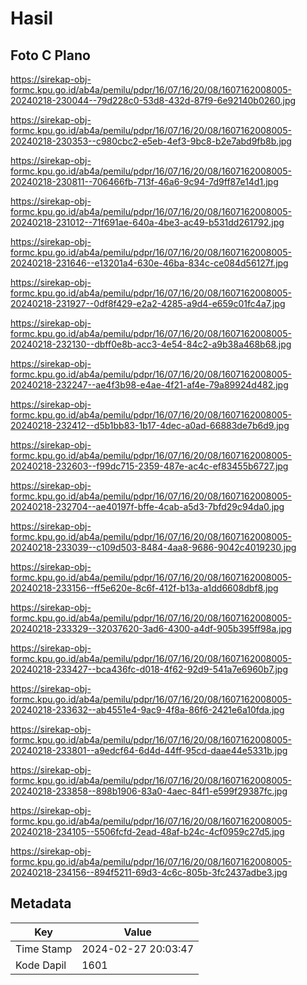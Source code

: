 # Hasil

## Foto C Plano

https://sirekap-obj-formc.kpu.go.id/ab4a/pemilu/pdpr/16/07/16/20/08/1607162008005-20240218-230044--79d228c0-53d8-432d-87f9-6e92140b0260.jpg

https://sirekap-obj-formc.kpu.go.id/ab4a/pemilu/pdpr/16/07/16/20/08/1607162008005-20240218-230353--c980cbc2-e5eb-4ef3-9bc8-b2e7abd9fb8b.jpg

https://sirekap-obj-formc.kpu.go.id/ab4a/pemilu/pdpr/16/07/16/20/08/1607162008005-20240218-230811--706466fb-713f-46a6-9c94-7d9ff87e14d1.jpg

https://sirekap-obj-formc.kpu.go.id/ab4a/pemilu/pdpr/16/07/16/20/08/1607162008005-20240218-231012--71f691ae-640a-4be3-ac49-b531dd261792.jpg

https://sirekap-obj-formc.kpu.go.id/ab4a/pemilu/pdpr/16/07/16/20/08/1607162008005-20240218-231646--e13201a4-630e-46ba-834c-ce084d56127f.jpg

https://sirekap-obj-formc.kpu.go.id/ab4a/pemilu/pdpr/16/07/16/20/08/1607162008005-20240218-231927--0df8f429-e2a2-4285-a9d4-e659c01fc4a7.jpg

https://sirekap-obj-formc.kpu.go.id/ab4a/pemilu/pdpr/16/07/16/20/08/1607162008005-20240218-232130--dbff0e8b-acc3-4e54-84c2-a9b38a468b68.jpg

https://sirekap-obj-formc.kpu.go.id/ab4a/pemilu/pdpr/16/07/16/20/08/1607162008005-20240218-232247--ae4f3b98-e4ae-4f21-af4e-79a89924d482.jpg

https://sirekap-obj-formc.kpu.go.id/ab4a/pemilu/pdpr/16/07/16/20/08/1607162008005-20240218-232412--d5b1bb83-1b17-4dec-a0ad-66883de7b6d9.jpg

https://sirekap-obj-formc.kpu.go.id/ab4a/pemilu/pdpr/16/07/16/20/08/1607162008005-20240218-232603--f99dc715-2359-487e-ac4c-ef83455b6727.jpg

https://sirekap-obj-formc.kpu.go.id/ab4a/pemilu/pdpr/16/07/16/20/08/1607162008005-20240218-232704--ae40197f-bffe-4cab-a5d3-7bfd29c94da0.jpg

https://sirekap-obj-formc.kpu.go.id/ab4a/pemilu/pdpr/16/07/16/20/08/1607162008005-20240218-233039--c109d503-8484-4aa8-9686-9042c4019230.jpg

https://sirekap-obj-formc.kpu.go.id/ab4a/pemilu/pdpr/16/07/16/20/08/1607162008005-20240218-233156--ff5e620e-8c6f-412f-b13a-a1dd6608dbf8.jpg

https://sirekap-obj-formc.kpu.go.id/ab4a/pemilu/pdpr/16/07/16/20/08/1607162008005-20240218-233329--32037620-3ad6-4300-a4df-905b395ff98a.jpg

https://sirekap-obj-formc.kpu.go.id/ab4a/pemilu/pdpr/16/07/16/20/08/1607162008005-20240218-233427--bca436fc-d018-4f62-92d9-541a7e6960b7.jpg

https://sirekap-obj-formc.kpu.go.id/ab4a/pemilu/pdpr/16/07/16/20/08/1607162008005-20240218-233632--ab4551e4-9ac9-4f8a-86f6-2421e6a10fda.jpg

https://sirekap-obj-formc.kpu.go.id/ab4a/pemilu/pdpr/16/07/16/20/08/1607162008005-20240218-233801--a9edcf64-6d4d-44ff-95cd-daae44e5331b.jpg

https://sirekap-obj-formc.kpu.go.id/ab4a/pemilu/pdpr/16/07/16/20/08/1607162008005-20240218-233858--898b1906-83a0-4aec-84f1-e599f29387fc.jpg

https://sirekap-obj-formc.kpu.go.id/ab4a/pemilu/pdpr/16/07/16/20/08/1607162008005-20240218-234105--5506fcfd-2ead-48af-b24c-4cf0959c27d5.jpg

https://sirekap-obj-formc.kpu.go.id/ab4a/pemilu/pdpr/16/07/16/20/08/1607162008005-20240218-234156--894f5211-69d3-4c6c-805b-3fc2437adbe3.jpg


## Metadata

| Key        | Value               |
| ---------- | ------------------- |
| Time Stamp | 2024-02-27 20:03:47 |
| Kode Dapil | 1601                |



